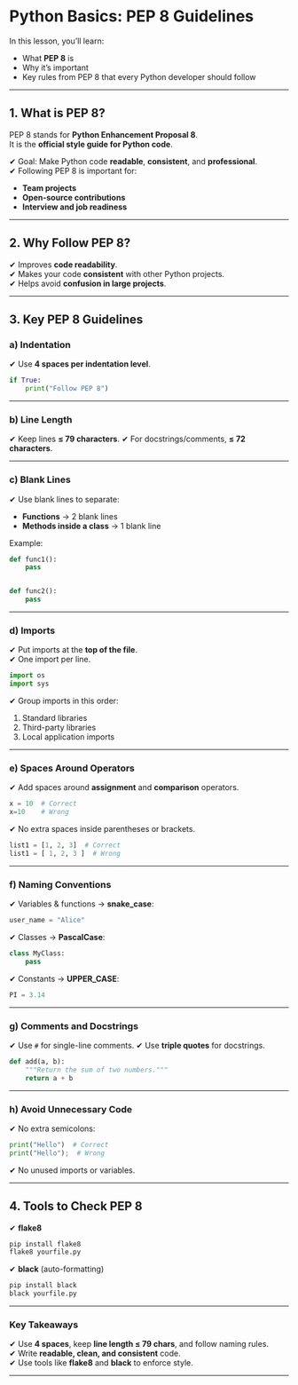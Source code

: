 # Python Basics: PEP 8 Guidelines

In this lesson, you’ll learn:

- What **PEP 8** is
- Why it’s important
- Key rules from PEP 8 that every Python developer should follow

---

## 1. What is PEP 8?

PEP 8 stands for **Python Enhancement Proposal 8**.  
It is the **official style guide for Python code**.

✔ Goal: Make Python code **readable**, **consistent**, and **professional**.  
✔ Following PEP 8 is important for:

- **Team projects**
- **Open-source contributions**
- **Interview and job readiness**

---

## 2. Why Follow PEP 8?

✔ Improves **code readability**.  
✔ Makes your code **consistent** with other Python projects.  
✔ Helps avoid **confusion in large projects**.

---

## 3. Key PEP 8 Guidelines

### a) Indentation

✔ Use **4 spaces per indentation level**.

```python
if True:
    print("Follow PEP 8")
```

---

### b) Line Length

✔ Keep lines **≤ 79 characters**.
✔ For docstrings/comments, **≤ 72 characters**.

---

### c) Blank Lines

✔ Use blank lines to separate:

- **Functions** → 2 blank lines
- **Methods inside a class** → 1 blank line

Example:

```python
def func1():
    pass


def func2():
    pass
```

---

### d) Imports

✔ Put imports at the **top of the file**.  
✔ One import per line.

```python
import os
import sys
```

✔ Group imports in this order:

1. Standard libraries
2. Third-party libraries
3. Local application imports

---

### e) Spaces Around Operators

✔ Add spaces around **assignment** and **comparison** operators.

```python
x = 10  # Correct
x=10    # Wrong
```

✔ No extra spaces inside parentheses or brackets.

```python
list1 = [1, 2, 3]  # Correct
list1 = [ 1, 2, 3 ]  # Wrong
```

---

### f) Naming Conventions

✔ Variables & functions → **snake_case**:

```python
user_name = "Alice"
```

✔ Classes → **PascalCase**:

```python
class MyClass:
    pass
```

✔ Constants → **UPPER_CASE**:

```python
PI = 3.14
```

---

### g) Comments and Docstrings

✔ Use `#` for single-line comments.
✔ Use **triple quotes** for docstrings.

```python
def add(a, b):
    """Return the sum of two numbers."""
    return a + b
```

---

### h) Avoid Unnecessary Code

✔ No extra semicolons:

```python
print("Hello")  # Correct
print("Hello");  # Wrong
```

✔ No unused imports or variables.

---

## 4. Tools to Check PEP 8

✔ **flake8**

```bash
pip install flake8
flake8 yourfile.py
```

✔ **black** (auto-formatting)

```bash
pip install black
black yourfile.py
```

---

### Key Takeaways

✔ Use **4 spaces**, keep **line length ≤ 79 chars**, and follow naming rules.  
✔ Write **readable, clean, and consistent** code.  
✔ Use tools like **flake8** and **black** to enforce style.

---
